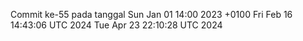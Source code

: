 Commit ke-55 pada tanggal Sun Jan 01 14:00 2023 +0100
Fri Feb 16 14:43:06 UTC 2024
Tue Apr 23 22:10:28 UTC 2024
